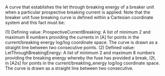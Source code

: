 A curve that establishes the let through breaking energy of a breaker unit when a particular prospective breaking current is applied.  Note that the breaker unit fuse breaking curve is defined within a Cartesian coordinate system and this fact must be:

(1) Defining value: ProspectiveCurrentBreaking: A list of minimum 2 and maximum 8 numbers providing the currents in [A] for points in the
current/breaking energy log/log coordinate space. The curve is drawn as a straight line between two consecutive points.
(2) Defined value: LetThroughBreakingEnergy: A list of minimum 2 and maximum 8 numbers providing the breaking energy whereby the fuse has provided a break, I2t, in [A2s] for points in the current/breakting_energy log/log coordinate space. The curve is drawn as a straight line between two consecutive.
